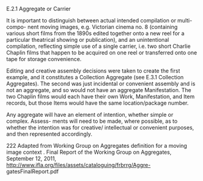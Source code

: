 E.2.1 Aggregate or Carrier

It is important to distinguish between actual intended compilation or multi-compo-
nent moving images, e.g. Victorian cinema no. 8 (containing various short films from the
1890s edited together onto a new reel for a particular theatrical showing or publication),
and an unintentional compilation, reflecting simple use of a single carrier, i.e. two short
Charlie Chaplin films that happen to be acquired on one reel or transferred onto one tape
for storage convenience.

Editing and creative assembly decisions were taken to create the first example, and
it constitutes a Collection Aggregate (see E.3.1 Collection Aggregates). The second was
just incidental or convenient assembly and is not an aggregate, and so would not have
an  aggregate  Manifestation.  The  two  Chaplin  films  would  each  have  their  own  Work,
Manifestation, and Item records, but those Items would have the same location/package
number.

Any aggregate will have an element of intention, whether simple or complex. Assess-
ments will need to be made, where possible, as to whether the intention was for creative/
intellectual or convenient purposes, and then represented accordingly.

222  Adapted from Working Group on Aggregates definition for a moving image context . Final Report of the
Working Group on Aggregates, September 12, 2011, http://www.ifla.org/files/assets/cataloguing/frbrrg/Aggre-
gatesFinalReport.pdf


